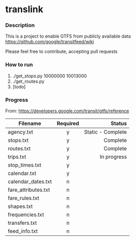 # translink


### Description

This is a project to enable GTFS from publicly available data
https://github.com/google/transitfeed/wiki

Please feel free to contribute, accepting pull requests


### How to run

1. ./get_stops.py 10000000 10013000
2. ./get_routes.py
3. [todo]


### Progress

From: https://developers.google.com/transit/gtfs/reference

| Filename        | Required          | Status          |
| --------------- |:-----------------:| ---------------:|
| agency.txt | y | Static - Complete |
| stops.txt | y | Complete |
| routes.txt | y | Complete |
| trips.txt | y | In progress |
| stop_times.txt | y |  |
| calendar.txt | y |  |
| calendar_dates.txt | n |  |
| fare_attributes.txt | n |  |
| fare_rules.txt | n |  |
| shapes.txt | n |  |
| frequencies.txt | n |  |
| transfers.txt | n |  |
| feed_info.txt | n |  |

